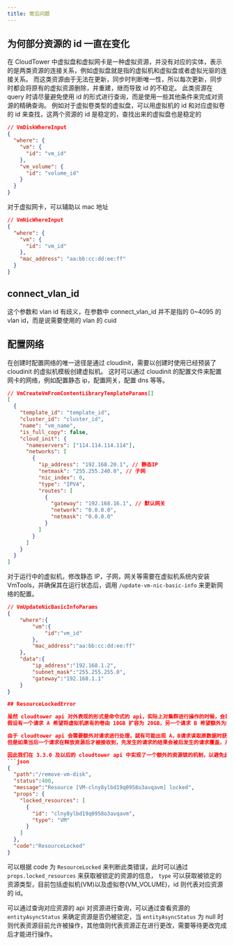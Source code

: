 ```yaml
---
title: 常见问题
---
```


## 为何部分资源的 id 一直在变化

在 CloudTower 中虚拟盘和虚拟网卡是一种虚拟资源，并没有对应的实体，表示的是两类资源的连接关系，例如虚拟盘就是指的虚拟机和虚拟盘或者虚拟光驱的连接关系。
而这类资源由于无法在更新，同步时判断唯一性，所以每次更新，同步时都会将原有的虚拟资源删除，并重建，继而导致 id 的不稳定。
此类资源在 query 时请尽量避免使用 id 的形式进行查询，而是使用一些其他条件来完成对资源的精确查询。
例如对于虚拟卷类型的虚拟盘，可以用虚拟机的 id 和对应虚拟卷的 id 来查找，这两个资源的 id 是稳定的，查找出来的虚拟盘也是稳定的

```json
// VmDiskWhereInput
{
  "where": {
    "vm": {
      "id": "vm_id"
    },
    "vm_volume": {
      "id": "volume_id"
    }
  }
}
```

对于虚拟网卡，可以辅助以 mac 地址

```json
// VmNicWhereInput
{
  "where": {
    "vm": {
      "id": "vm_id"
    },
    "mac_address": "aa:bb:cc:dd:ee:ff"
  }
}
```

## connect_vlan_id

这个参数和 vlan id 有歧义，在参数中 connect_vlan_id 并不是指的 0~4095 的 vlan id，而是说需要使用的 vlan 的 cuid

## 配置网络

在创建时配置网络的唯一途径是通过 cloudinit，需要以创建时使用已经预装了 cloudinit 的虚拟机模板创建虚拟机。
这时可以通过 cloudinit 的配置文件来配置网卡的网络，例如配置静态 ip，配置网关，配置 dns 等等。

```json
// VmCreateVmFromContentLibraryTemplateParams[]
[
  {
    "template_id": "template_id",
    "cluster_id": "cluster_id",
    "name": "vm_name",
    "is_full_copy": false,
    "cloud_init": {
      "nameservers": ["114.114.114.114"],
      "networks": [
        {
          "ip_address": "192.168.20.1", // 静态IP
          "netmask": "255.255.240.0", // 子网
          "nic_index": 0,
          "type": "IPV4",
          "routes": [
            {
              "gateway": "192.168.16.1", // 默认网关
              "network": "0.0.0.0",
              "netmask": "0.0.0.0"
            }
          ]
        }
      ]
    }
  }
]
```

对于运行中的虚拟机，修改静态 IP，子网，网关等需要在虚拟机系统内安装 VmTools，并确保其在运行状态后，调用 `/update-vm-nic-basic-info` 来更新网络的配置。

````json
// VmUpdateNicBasicInfoParams
{
    "where":{
        "vm":{
            "id":"vm_id"
        },
        "mac_address":"aa:bb:cc:dd:ee:ff"
    },
    "data":{
        "ip_address":"192.168.1.2",
        "subnet_mask":"255.255.255.0",
        "gateway":"192.168.1.1"
    }
}

## ResourceLockedError

虽然 cloudtower api 对外表现的形式是命令式的 api，实际上对集群进行操作的时候，会将命令式的 api 转化为声明式的 api，这样当重复操作一些资源的时候，可能会产生脏数据的冲突。
假设有一个请求 A 希望将虚拟机原有的卷由 10GB 扩容为 20GB，另一个请求 B 希望额外为同一个虚拟机挂载一块大小为 10GB 的新卷。

由于 cloudtower api 会需要额外对请求进行处理，就有可能出现 A，B请求读取原数据时获取了一致的数据，分别分封装了自己的请求，此时声明式的数据中并不会包含另一个请求的更改。下发时，如果某个请求先被接收，占用了资源，在没有释放资源前，另一个请求如果被接收到，则会因为资源被抢占而失败。
但是如果当后一个请求在释放资源后才被接收到，先发生的请求的结果会被后发生的请求覆盖，从而产生预料之外的副作用以及脏数据。

因此我们在 3.3.0 及以后的 cloudtower api 中实现了一个额外的资源锁的机制，以避免此类情况发生。当接收状态码为 400 的返回值：
```json
{
  "path":"/remove-vm-disk",
  "status":400,
  "message":"Resource [VM-clny8ylbd19q0958o3avqavm] locked",
  "props": {
    "locked_resources": [
      {
        "id": "clny8ylbd19q0958o3avqavm",
        "type": "VM"
      }
    ]
  },
  "code":"ResourceLocked"
}
````

可以根据 code 为 `ResourceLocked` 来判断此类错误，此时可以通过 `props.locked_resources` 来获取被锁定的资源的信息， `type` 可以获取被锁定的资源类型，目前包括虚拟机(VM)以及虚拟卷(VM_VOLUME)，id 则代表对应资源的 id。

可以通过查询对应资源的 api 对资源进行查询，可以通过查看资源的 `entityAsyncStatus` 来确定资源是否仍被锁定，当 `entityAsyncStatus` 为 null 时则代表资源目前允许被操作，其他值则代表资源正在进行更改，需要等待更改完成后才能进行操作。